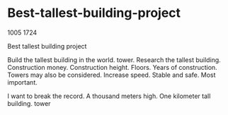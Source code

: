 # Best-tallest-building-project

1005 1724

Best tallest building project

Build the tallest building in the world. tower. Research the tallest building. Construction money. Construction height. Floors. Years of construction. Towers may also be considered. Increase speed. Stable and safe. Most important.


I want to break the record. A thousand meters high. One kilometer tall building. tower
